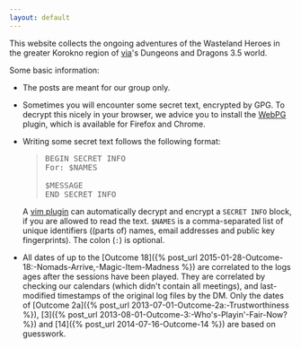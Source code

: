 ```yaml
---
layout: default
---
```


This website collects the ongoing adventures of the Wasteland Heroes in the greater Korokno region of [via](https://svia.nl)'s Dungeons and Dragons 3.5 world.

Some basic information:

- The posts are meant for our group only.
- Sometimes you will encounter some secret text, encrypted by GPG.  To decrypt this nicely in your browser, we advice you to install the [WebPG](https://webpg.org/) plugin, which is available for Firefox and Chrome.
- Writing some secret text follows the following format:

  > <pre>
  > BEGIN SECRET INFO
  > For: $NAMES
  >
  > $MESSAGE
  > END SECRET INFO
  > </pre>

  A [vim plugin](https://github.com/pkok/vim-gnupg-snippets) can automatically decrypt and encrypt a `SECRET INFO` block, if you are allowed to read the text.  `$NAMES` is a comma-separated list of unique identifiers ((parts of) names, email addresses and public key fingerprints).  The colon (`:`) is optional.  
- All dates of up to the [Outcome 18]({% post_url 2015-01-28-Outcome-18:-Nomads-Arrive,-Magic-Item-Madness %}) are correlated to the logs ages after the sessions have been played.  They are correlated by checking our calendars (which didn't contain all meetings), and last-modified timestamps of the original log files by the DM.  Only the dates of [Outcome 2a]({% post_url 2013-07-01-Outcome-2a:-Trustworthiness %}), [3]({% post_url 2013-08-01-Outcome-3:-Who's-Playin'-Fair-Now? %}) and [14]({% post_url 2014-07-16-Outcome-14 %}) are based on guesswork.
